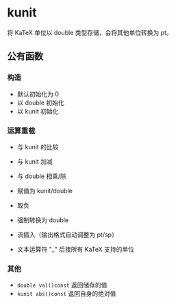# kunit

将 KaTeX 单位以 double 类型存储，会将其他单位转换为 pt。

## 公有函数

### 构造

- 默认初始化为 0
- 以 double 初始化
- 以 kunit 初始化

### 运算重载

- 与 kunit 的比较
- 与 kunit 加减
- 与 double 相乘/除
- 赋值为 kunit/double
- 取负
- 强制转换为 double
- 流插入（输出格式自动调整为 pt/sp）

- 文本运算符 "_" 后接所有 KaTeX 支持的单位

### 其他

- `double val()const` 返回储存的值
- `kunit abs()const` 返回自身的绝对值